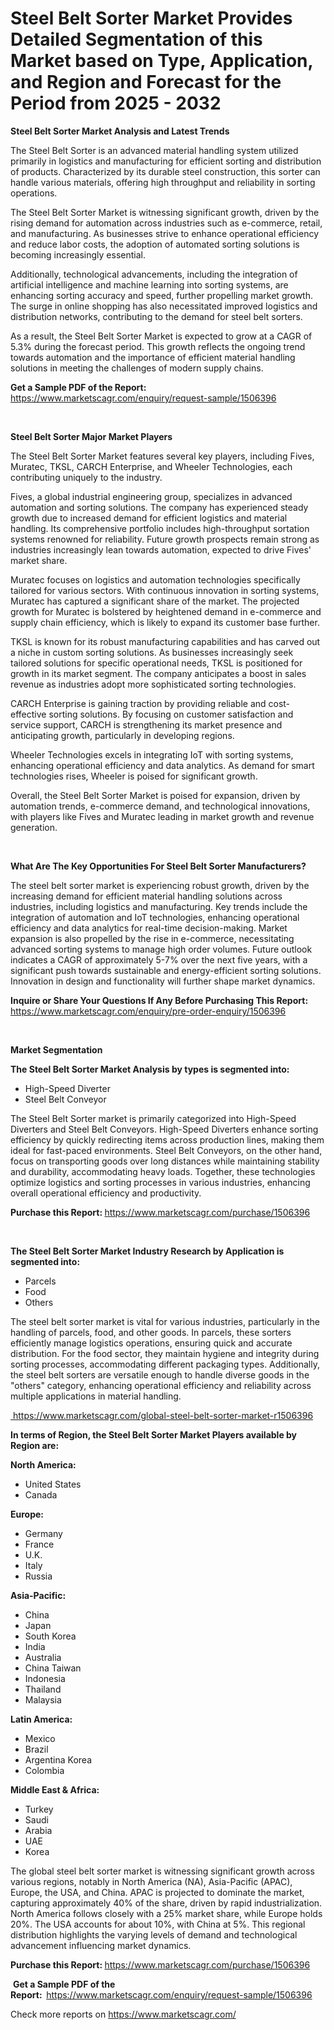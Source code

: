 <p><h1>Steel Belt Sorter Market Provides Detailed Segmentation of this Market based on Type, Application, and Region and Forecast for the Period from 2025 - 2032</h1></p><p><strong>Steel Belt Sorter Market Analysis and Latest Trends</strong></p>
<p><p>The Steel Belt Sorter is an advanced material handling system utilized primarily in logistics and manufacturing for efficient sorting and distribution of products. Characterized by its durable steel construction, this sorter can handle various materials, offering high throughput and reliability in sorting operations. </p><p>The Steel Belt Sorter Market is witnessing significant growth, driven by the rising demand for automation across industries such as e-commerce, retail, and manufacturing. As businesses strive to enhance operational efficiency and reduce labor costs, the adoption of automated sorting solutions is becoming increasingly essential. </p><p>Additionally, technological advancements, including the integration of artificial intelligence and machine learning into sorting systems, are enhancing sorting accuracy and speed, further propelling market growth. The surge in online shopping has also necessitated improved logistics and distribution networks, contributing to the demand for steel belt sorters.</p><p>As a result, the Steel Belt Sorter Market is expected to grow at a CAGR of 5.3% during the forecast period. This growth reflects the ongoing trend towards automation and the importance of efficient material handling solutions in meeting the challenges of modern supply chains.</p></p>
<p><strong>Get a Sample PDF of the Report:&nbsp;</strong> <a href="https://www.marketscagr.com/enquiry/request-sample/1506396?utm_campaign=3019&utm_medium=2&utm_source=Github&utm_content=ia&utm_term=23032025&utm_id=steel-belt-sorter">https://www.marketscagr.com/enquiry/request-sample/1506396</a></p>
<p>&nbsp;</p>
<p><strong>Steel Belt Sorter Major Market Players</strong></p>
<p><p>The Steel Belt Sorter Market features several key players, including Fives, Muratec, TKSL, CARCH Enterprise, and Wheeler Technologies, each contributing uniquely to the industry. </p><p>Fives, a global industrial engineering group, specializes in advanced automation and sorting solutions. The company has experienced steady growth due to increased demand for efficient logistics and material handling. Its comprehensive portfolio includes high-throughput sortation systems renowned for reliability. Future growth prospects remain strong as industries increasingly lean towards automation, expected to drive Fives' market share.</p><p>Muratec focuses on logistics and automation technologies specifically tailored for various sectors. With continuous innovation in sorting systems, Muratec has captured a significant share of the market. The projected growth for Muratec is bolstered by heightened demand in e-commerce and supply chain efficiency, which is likely to expand its customer base further.</p><p>TKSL is known for its robust manufacturing capabilities and has carved out a niche in custom sorting solutions. As businesses increasingly seek tailored solutions for specific operational needs, TKSL is positioned for growth in its market segment. The company anticipates a boost in sales revenue as industries adopt more sophisticated sorting technologies.</p><p>CARCH Enterprise is gaining traction by providing reliable and cost-effective sorting solutions. By focusing on customer satisfaction and service support, CARCH is strengthening its market presence and anticipating growth, particularly in developing regions.</p><p>Wheeler Technologies excels in integrating IoT with sorting systems, enhancing operational efficiency and data analytics. As demand for smart technologies rises, Wheeler is poised for significant growth.</p><p>Overall, the Steel Belt Sorter Market is poised for expansion, driven by automation trends, e-commerce demand, and technological innovations, with players like Fives and Muratec leading in market growth and revenue generation.</p></p>
<p>&nbsp;</p>
<p><strong>What Are The Key Opportunities For Steel Belt Sorter Manufacturers?</strong></p>
<p><p>The steel belt sorter market is experiencing robust growth, driven by the increasing demand for efficient material handling solutions across industries, including logistics and manufacturing. Key trends include the integration of automation and IoT technologies, enhancing operational efficiency and data analytics for real-time decision-making. Market expansion is also propelled by the rise in e-commerce, necessitating advanced sorting systems to manage high order volumes. Future outlook indicates a CAGR of approximately 5-7% over the next five years, with a significant push towards sustainable and energy-efficient sorting solutions. Innovation in design and functionality will further shape market dynamics.</p></p>
<p><strong>Inquire or Share Your Questions If Any Before Purchasing This Report:</strong> <a href="https://www.marketscagr.com/enquiry/pre-order-enquiry/1506396?utm_campaign=3019&utm_medium=2&utm_source=Github&utm_content=ia&utm_term=23032025&utm_id=steel-belt-sorter">https://www.marketscagr.com/enquiry/pre-order-enquiry/1506396</a></p>
<p>&nbsp;</p>
<p><strong>Market Segmentation</strong></p>
<p><strong>The Steel Belt Sorter Market Analysis by types is segmented into:</strong></p>
<p><ul><li>High-Speed Diverter</li><li>Steel Belt Conveyor</li></ul></p>
<p><p>The Steel Belt Sorter market is primarily categorized into High-Speed Diverters and Steel Belt Conveyors. High-Speed Diverters enhance sorting efficiency by quickly redirecting items across production lines, making them ideal for fast-paced environments. Steel Belt Conveyors, on the other hand, focus on transporting goods over long distances while maintaining stability and durability, accommodating heavy loads. Together, these technologies optimize logistics and sorting processes in various industries, enhancing overall operational efficiency and productivity.</p></p>
<p><strong>Purchase this Report:&nbsp;</strong><a href="https://www.marketscagr.com/purchase/1506396?utm_campaign=3019&utm_medium=2&utm_source=Github&utm_content=ia&utm_term=23032025&utm_id=steel-belt-sorter">https://www.marketscagr.com/purchase/1506396</a></p>
<p>&nbsp;</p>
<p><strong>The Steel Belt Sorter Market Industry Research by Application is segmented into:</strong></p>
<p><ul><li>Parcels</li><li>Food</li><li>Others</li></ul></p>
<p><p>The steel belt sorter market is vital for various industries, particularly in the handling of parcels, food, and other goods. In parcels, these sorters efficiently manage logistics operations, ensuring quick and accurate distribution. For the food sector, they maintain hygiene and integrity during sorting processes, accommodating different packaging types. Additionally, the steel belt sorters are versatile enough to handle diverse goods in the "others" category, enhancing operational efficiency and reliability across multiple applications in material handling.</p></p>
<p><a href="https://www.marketscagr.com/global-steel-belt-sorter-market-r1506396?utm_campaign=3019&utm_medium=2&utm_source=Github&utm_content=ia&utm_term=23032025&utm_id=steel-belt-sorter">&nbsp;https://www.marketscagr.com/global-steel-belt-sorter-market-r1506396</a></p>
<p><strong>In terms of Region, the Steel Belt Sorter Market Players available by Region are:</strong></p>
<p>
    <p> <strong> North America: </strong>
        <ul>
            <li>United States</li>
            <li>Canada</li>
        </ul>
        </p> 
    <p> <strong> Europe: </strong>
        <ul>
            <li>Germany</li>
            <li>France</li>
            <li>U.K.</li>
            <li>Italy</li>
            <li>Russia</li>
        </ul>
        </p> 
    <p> <strong> Asia-Pacific: </strong>
        <ul>
            <li>China</li>
            <li>Japan</li>
            <li>South Korea</li>
            <li>India</li>
            <li>Australia</li>
            <li>China Taiwan</li>
            <li>Indonesia</li>
            <li>Thailand</li>
            <li>Malaysia</li>
        </ul>
        </p> 
    <p> <strong> Latin America: </strong>
        <ul>
            <li>Mexico</li>
            <li>Brazil</li>
            <li>Argentina Korea</li>
            <li>Colombia</li>
        </ul>
        </p> 
    <p> <strong> Middle East & Africa: </strong>
        <ul>
            <li>Turkey</li>
            <li>Saudi</li>
            <li>Arabia</li>
            <li>UAE</li>
            <li>Korea</li>
        </ul>
    </p>
    </p>
<p><p>The global steel belt sorter market is witnessing significant growth across various regions, notably in North America (NA), Asia-Pacific (APAC), Europe, the USA, and China. APAC is projected to dominate the market, capturing approximately 40% of the share, driven by rapid industrialization. North America follows closely with a 25% market share, while Europe holds 20%. The USA accounts for about 10%, with China at 5%. This regional distribution highlights the varying levels of demand and technological advancement influencing market dynamics.</p></p>
<p><strong>Purchase this Report: </strong><a href="https://www.marketscagr.com/purchase/1506396?utm_campaign=3019&utm_medium=2&utm_source=Github&utm_content=ia&utm_term=23032025&utm_id=steel-belt-sorter">https://www.marketscagr.com/purchase/1506396</a></p>
<p>&nbsp;<strong>Get a Sample PDF of the Report:&nbsp;&nbsp;</strong><a href="https://www.marketscagr.com/enquiry/request-sample/1506396?utm_campaign=3019&utm_medium=2&utm_source=Github&utm_content=ia&utm_term=23032025&utm_id=steel-belt-sorter">https://www.marketscagr.com/enquiry/request-sample/1506396</a></p>
<p><strong></strong></p>
<p>Check more reports on <a href="https://www.marketscagr.com/?utm_campaign=3019&utm_medium=2&utm_source=Github&utm_content=ia&utm_term=23032025&utm_id=steel-belt-sorter">https://www.marketscagr.com/</a></p>